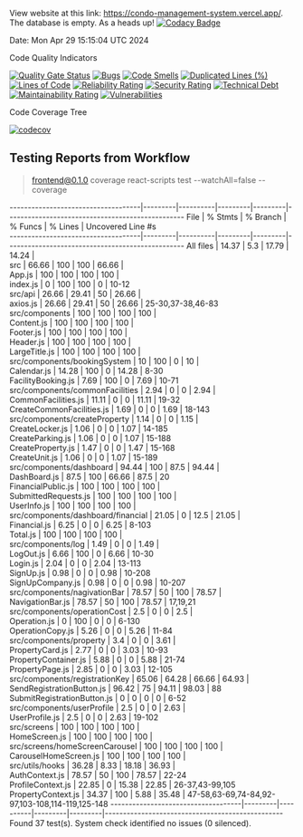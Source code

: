 
View website at this link: https://condo-management-system.vercel.app/. The database is empty. As a heads up!
[![Codacy Badge](https://app.codacy.com/project/badge/Grade/bb3c9af8236b4e89bc59c9172e2e41a3)](https://app.codacy.com/gh/JRB958/THE-390/dashboard?utm_source=gh&utm_medium=referral&utm_content=&utm_campaign=Badge_grade)

Date: Mon Apr 29 15:15:04 UTC 2024

Code Quality Indicators

[![Quality Gate Status](https://sonarcloud.io/api/project_badges/measure?project=NicholasWahome_THE-390&metric=alert_status)](https://sonarcloud.io/summary/new_code?id=NicholasWahome_THE-390)
[![Bugs](https://sonarcloud.io/api/project_badges/measure?project=NicholasWahome_THE-390&metric=bugs)](https://sonarcloud.io/summary/new_code?id=NicholasWahome_THE-390)
[![Code Smells](https://sonarcloud.io/api/project_badges/measure?project=NicholasWahome_THE-390&metric=code_smells)](https://sonarcloud.io/summary/new_code?id=NicholasWahome_THE-390)
[![Duplicated Lines (%)](https://sonarcloud.io/api/project_badges/measure?project=NicholasWahome_THE-390&metric=duplicated_lines_density)](https://sonarcloud.io/summary/new_code?id=NicholasWahome_THE-390)
[![Lines of Code](https://sonarcloud.io/api/project_badges/measure?project=NicholasWahome_THE-390&metric=ncloc)](https://sonarcloud.io/summary/new_code?id=NicholasWahome_THE-390)
[![Reliability Rating](https://sonarcloud.io/api/project_badges/measure?project=NicholasWahome_THE-390&metric=reliability_rating)](https://sonarcloud.io/summary/new_code?id=NicholasWahome_THE-390)
[![Security Rating](https://sonarcloud.io/api/project_badges/measure?project=NicholasWahome_THE-390&metric=security_rating)](https://sonarcloud.io/summary/new_code?id=NicholasWahome_THE-390)
[![Technical Debt](https://sonarcloud.io/api/project_badges/measure?project=NicholasWahome_THE-390&metric=sqale_index)](https://sonarcloud.io/summary/new_code?id=NicholasWahome_THE-390)
[![Maintainability Rating](https://sonarcloud.io/api/project_badges/measure?project=NicholasWahome_THE-390&metric=sqale_rating)](https://sonarcloud.io/summary/new_code?id=NicholasWahome_THE-390)
[![Vulnerabilities](https://sonarcloud.io/api/project_badges/measure?project=NicholasWahome_THE-390&metric=vulnerabilities)](https://sonarcloud.io/summary/new_code?id=NicholasWahome_THE-390)

Code Coverage Tree

[![codecov](https://codecov.io/gh/THE-390-Team/THE-390/graph/badge.svg?token=FW880JJXGB)](https://codecov.io/gh/THE-390-Team/THE-390)


## Testing Reports from Workflow


> frontend@0.1.0 coverage
> react-scripts test --watchAll=false --coverage

------------------------------------|---------|----------|---------|---------|-------------------------------------------------
File                                | % Stmts | % Branch | % Funcs | % Lines | Uncovered Line #s                               
------------------------------------|---------|----------|---------|---------|-------------------------------------------------
All files                           |   14.37 |      5.3 |   17.79 |   14.24 |                                                 
 src                                |   66.66 |      100 |     100 |   66.66 |                                                 
  App.js                            |     100 |      100 |     100 |     100 |                                                 
  index.js                          |       0 |      100 |     100 |       0 | 10-12                                           
 src/api                            |   26.66 |    29.41 |      50 |   26.66 |                                                 
  axios.js                          |   26.66 |    29.41 |      50 |   26.66 | 25-30,37-38,46-83                               
 src/components                     |     100 |      100 |     100 |     100 |                                                 
  Content.js                        |     100 |      100 |     100 |     100 |                                                 
  Footer.js                         |     100 |      100 |     100 |     100 |                                                 
  Header.js                         |     100 |      100 |     100 |     100 |                                                 
  LargeTitle.js                     |     100 |      100 |     100 |     100 |                                                 
 src/components/bookingSystem       |      10 |      100 |       0 |      10 |                                                 
  Calendar.js                       |   14.28 |      100 |       0 |   14.28 | 8-30                                            
  FacilityBooking.js                |    7.69 |      100 |       0 |    7.69 | 10-71                                           
 src/components/commonFacilities    |    2.94 |        0 |       0 |    2.94 |                                                 
  CommonFacilities.js               |   11.11 |        0 |       0 |   11.11 | 19-32                                           
  CreateCommonFacilities.js         |    1.69 |        0 |       0 |    1.69 | 18-143                                          
 src/components/createProperty      |    1.14 |        0 |       0 |    1.15 |                                                 
  CreateLocker.js                   |    1.06 |        0 |       0 |    1.07 | 14-185                                          
  CreateParking.js                  |    1.06 |        0 |       0 |    1.07 | 15-188                                          
  CreateProperty.js                 |    1.47 |        0 |       0 |    1.47 | 15-168                                          
  CreateUnit.js                     |    1.06 |        0 |       0 |    1.07 | 15-189                                          
 src/components/dashboard           |   94.44 |      100 |    87.5 |   94.44 |                                                 
  DashBoard.js                      |    87.5 |      100 |   66.66 |    87.5 | 20                                              
  FinancialPublic.js                |     100 |      100 |     100 |     100 |                                                 
  SubmittedRequests.js              |     100 |      100 |     100 |     100 |                                                 
  UserInfo.js                       |     100 |      100 |     100 |     100 |                                                 
 src/components/dashboard/financial |   21.05 |        0 |    12.5 |   21.05 |                                                 
  Financial.js                      |    6.25 |        0 |       0 |    6.25 | 8-103                                           
  Total.js                          |     100 |      100 |     100 |     100 |                                                 
 src/components/log                 |    1.49 |        0 |       0 |    1.49 |                                                 
  LogOut.js                         |    6.66 |      100 |       0 |    6.66 | 10-30                                           
  Login.js                          |    2.04 |        0 |       0 |    2.04 | 13-113                                          
  SignUp.js                         |    0.98 |        0 |       0 |    0.98 | 10-208                                          
  SignUpCompany.js                  |    0.98 |        0 |       0 |    0.98 | 10-207                                          
 src/components/nagivationBar       |   78.57 |       50 |     100 |   78.57 |                                                 
  NavigationBar.js                  |   78.57 |       50 |     100 |   78.57 | 17,19,21                                        
 src/components/operationCost       |     2.5 |        0 |       0 |     2.5 |                                                 
  Operation.js                      |       0 |      100 |       0 |       0 | 6-130                                           
  OperationCopy.js                  |    5.26 |        0 |       0 |    5.26 | 11-84                                           
 src/components/property            |     3.4 |        0 |       0 |    3.61 |                                                 
  PropertyCard.js                   |    2.77 |        0 |       0 |    3.03 | 10-93                                           
  PropertyContainer.js              |    5.88 |        0 |       0 |    5.88 | 21-74                                           
  PropertyPage.js                   |    2.85 |        0 |       0 |    3.03 | 12-105                                          
 src/components/registrationKey     |   65.06 |    64.28 |   66.66 |   64.93 |                                                 
  SendRegistrationButton.js         |   96.42 |       75 |   94.11 |   98.03 | 88                                              
  SubmitRegistrationButton.js       |       0 |        0 |       0 |       0 | 6-52                                            
 src/components/userProfile         |     2.5 |        0 |       0 |    2.63 |                                                 
  UserProfile.js                    |     2.5 |        0 |       0 |    2.63 | 19-102                                          
 src/screens                        |     100 |      100 |     100 |     100 |                                                 
  HomeScreen.js                     |     100 |      100 |     100 |     100 |                                                 
 src/screens/homeScreenCarousel     |     100 |      100 |     100 |     100 |                                                 
  CarouselHomeScreen.js             |     100 |      100 |     100 |     100 |                                                 
 src/utils/hooks                    |   36.28 |     8.33 |   18.18 |   36.93 |                                                 
  AuthContext.js                    |   78.57 |       50 |     100 |   78.57 | 22-24                                           
  ProfileContext.js                 |   22.85 |        0 |   15.38 |   22.85 | 26-37,43-99,105                                 
  PropertyContext.js                |   34.37 |      100 |    5.88 |   35.48 | 47-58,63-69,74-84,92-97,103-108,114-119,125-148 
------------------------------------|---------|----------|---------|---------|-------------------------------------------------
Found 37 test(s).
System check identified no issues (0 silenced).
